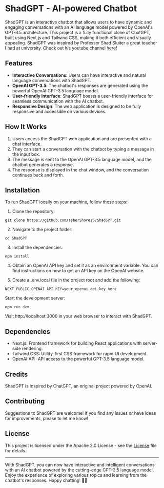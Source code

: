 # ShadGPT - AI-powered Chatbot
ShadGPT is an interactive chatbot that allows users to have dynamic and engaging conversations with an AI language model powered by OpenAI's GPT-3.5 architecture. This project is a fully functional clone of ChatGPT, built using Next.js and Tailwind CSS, making it both efficient and visually appealing.
ShadGPT was inspired by Professor Shad Sluiter a great teacher I had at university. Check out his youtube channel [here!](https://www.youtube.com/@shadsluiter)

## Features
* <strong>Interactive Conversations</strong>: Users can have interactive and natural language conversations with ShadGPT.
* <strong>OpenAI GPT-3.5</strong>: The chatbot's responses are generated using the powerful OpenAI GPT-3.5 language model.
* <strong>User-friendly Interface</strong>: ShadGPT boasts a user-friendly interface for seamless communication with the AI chatbot.
* <strong>Responsive Design</strong>: The web application is designed to be fully responsive and accessible on various devices.
 
## How It Works
1. Users access the ShadGPT web application and are presented with a chat interface.
2. They can start a conversation with the chatbot by typing a message in the input box.
3. The message is sent to the OpenAI GPT-3.5 language model, and the chatbot generates a response.
4. The response is displayed in the chat window, and the conversation continues back and forth.

## Installation
To run ShadGPT locally on your machine, follow these steps:

1. Clone the repository:

```
git clone https://github.com/asherShores5/ShadGPT.git
```
2. Navigate to the project folder:
```
cd ShadGPT
```
3. Install the dependencies:
```
npm install
```
4. Obtain an OpenAI API key and set it as an environment variable. You can find instructions on how to get an API key on the OpenAI website.

5. Create a .env.local file in the project root and add the following:
```
NEXT_PUBLIC_OPENAI_API_KEY=your_openai_api_key_here
```
Start the development server:
```
npm run dev
```
Visit http://localhost:3000 in your web browser to interact with ShadGPT.

## Dependencies
* Next.js: Frontend framework for building React applications with server-side rendering.
* Tailwind CSS: Utility-first CSS framework for rapid UI development.
* OpenAI API: API access to the powerful GPT-3.5 language model.

## Credits
ShadGPT is inspired by ChatGPT, an original project powered by OpenAI.

## Contributing
Suggestions to ShadGPT are welcome! If you find any issues or have ideas for improvements, please to let me know!

## License
This project is licensed under the Apache 2.0 License - see the [License](./LICENSE)
 file for details.

<hr>

With ShadGPT, you can now have interactive and intelligent conversations with an AI chatbot powered by the cutting-edge GPT-3.5 language model. Enjoy the experience of exploring various topics and learning from the chatbot's responses. Happy chatting! 🤖💬
